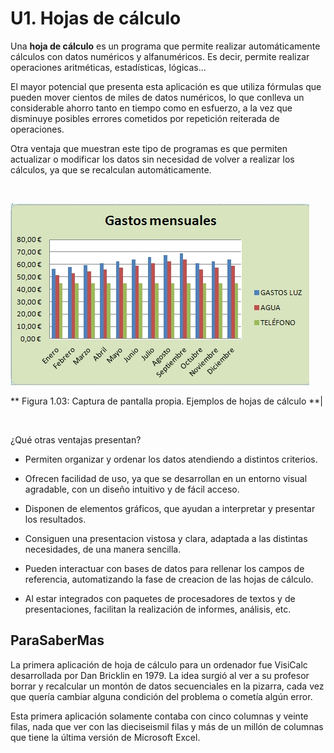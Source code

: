 
# U1. Hojas de cálculo

Una **hoja de cálculo** es un programa que permite realizar automáticamente cálculos con datos numéricos y alfanuméricos. Es decir, permite realizar operaciones aritméticas, estadísticas, lógicas...

El mayor potencial que presenta esta aplicación es que utiliza fórmulas que pueden mover cientos de miles de datos numéricos, lo que conlleva un considerable ahorro tanto en tiempo como en esfuerzo, a la vez que disminuye posibles errores cometidos por repetición reiterada de operaciones.

Otra ventaja que muestran este tipo de programas es que permiten actualizar o modificar los datos sin necesidad de volver a realizar los cálculos, ya que se recalculan automáticamente.

 

![](img/Captura_11.jpg)
<td colspan="2">** Figura 1.03: Captura de pantalla propia. Ejemplos de hojas de cálculo **</td>| 

 

¿Qué otras ventajas presentan?

- Permiten organizar y ordenar los datos atendiendo a distintos criterios.

- Ofrecen facilidad de uso, ya que se desarrollan en un entorno visual agradable, con un diseño intuitivo y de fácil acceso.

- Disponen de elementos gráficos, que ayudan a interpretar y presentar los resultados.

- Consiguen una presentacion vistosa y clara, adaptada a las distintas necesidades, de una manera sencilla.

- Pueden interactuar con bases de datos para rellenar los campos de referencia, automatizando la fase de creacion de las hojas de cálculo.

- Al estar integrados con paquetes de procesadores de textos y de presentaciones, facilitan la realización de informes, análisis, etc.

## ParaSaberMas

La primera aplicación de hoja de cálculo para un ordenador fue VisiCalc desarrollada por Dan Bricklin en 1979. La idea surgió al ver a su profesor borrar y recalcular un montón de datos secuenciales en la pizarra, cada vez que quería cambiar alguna condición del problema o cometía algún error.

Esta primera aplicación solamente contaba con cinco columnas y veinte filas, nada que ver con las dieciseismil filas y más de un millón de columnas que tiene la última versión de Microsoft Excel.

 


